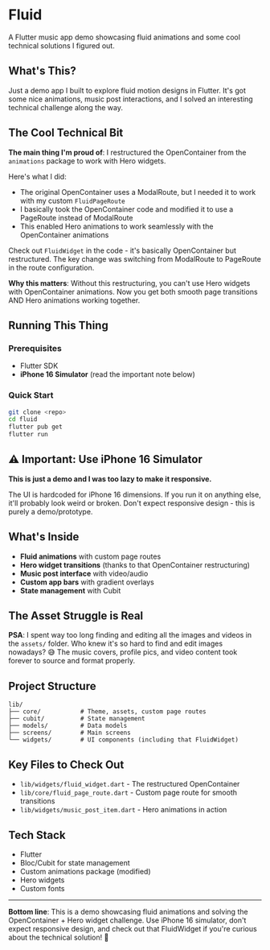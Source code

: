 # Fluid

A Flutter music app demo showcasing fluid animations and some cool technical solutions I figured out.

## What's This?

Just a demo app I built to explore fluid motion designs in Flutter. It's got some nice animations, music post interactions, and I solved an interesting technical challenge along the way.

## The Cool Technical Bit

**The main thing I'm proud of**: I restructured the OpenContainer from the `animations` package to work with Hero widgets. 

Here's what I did:
- The original OpenContainer uses a ModalRoute, but I needed it to work with my custom `FluidPageRoute`
- I basically took the OpenContainer code and modified it to use a PageRoute instead of ModalRoute
- This enabled Hero animations to work seamlessly with the OpenContainer animations

Check out `FluidWidget` in the code - it's basically OpenContainer but restructured. The key change was switching from ModalRoute to PageRoute in the route configuration.

**Why this matters**: Without this restructuring, you can't use Hero widgets with OpenContainer animations. Now you get both smooth page transitions AND Hero animations working together.

## Running This Thing

### Prerequisites
- Flutter SDK
- **iPhone 16 Simulator** (read the important note below)

### Quick Start
```bash
git clone <repo>
cd fluid
flutter pub get
flutter run
```

## ⚠️ Important: Use iPhone 16 Simulator

**This is just a demo and I was too lazy to make it responsive.** 

The UI is hardcoded for iPhone 16 dimensions. If you run it on anything else, it'll probably look weird or broken. Don't expect responsive design - this is purely a demo/prototype.

## What's Inside

- **Fluid animations** with custom page routes
- **Hero widget transitions** (thanks to that OpenContainer restructuring)
- **Music post interface** with video/audio
- **Custom app bars** with gradient overlays
- **State management** with Cubit

## The Asset Struggle is Real

**PSA**: I spent way too long finding and editing all the images and videos in the `assets/` folder. Who knew it's so hard to find and edit images nowadays? 😅 The music covers, profile pics, and video content took forever to source and format properly.

## Project Structure
```
lib/
├── core/           # Theme, assets, custom page routes
├── cubit/          # State management
├── models/         # Data models
├── screens/        # Main screens
└── widgets/        # UI components (including that FluidWidget)
```

## Key Files to Check Out

- `lib/widgets/fluid_widget.dart` - The restructured OpenContainer
- `lib/core/fluid_page_route.dart` - Custom page route for smooth transitions
- `lib/widgets/music_post_item.dart` - Hero animations in action

## Tech Stack

- Flutter
- Bloc/Cubit for state management
- Custom animations package (modified)
- Hero widgets
- Custom fonts

---

**Bottom line**: This is a demo showcasing fluid animations and solving the OpenContainer + Hero widget challenge. Use iPhone 16 simulator, don't expect responsive design, and check out that FluidWidget if you're curious about the technical solution! 🚀
